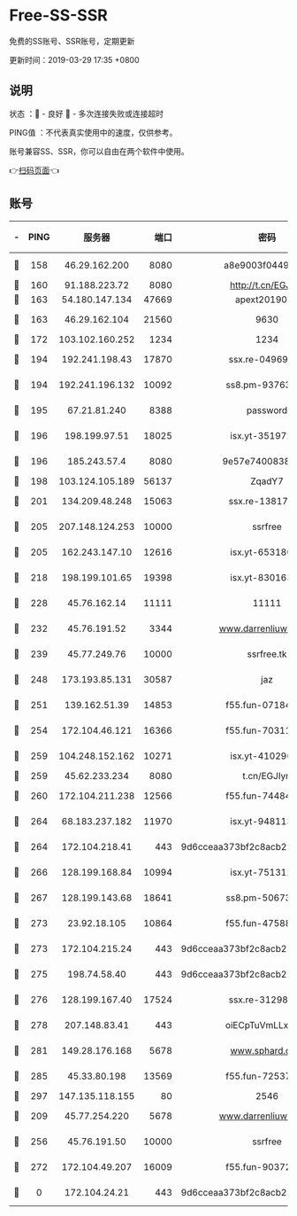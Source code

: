 # Free-SS-SSR

免费的SS账号、SSR账号，定期更新

更新时间：2019-03-29 17:35 +0800

## 说明

状态     ：🙂 - 良好 🙁 - 多次连接失败或连接超时

PING值   ：不代表真实使用中的速度，仅供参考。

账号兼容SS、SSR，你可以自由在两个软件中使用。

👉[扫码页面](https://liesauer.github.io/Free-SS-SSR/)👈

## 账号

|-|PING|服务器|端口|密码|加密方式|区域|
|:----:|:----:|:-----:|-----:|:----:|:----:|:----:|
|🙂|158|46.29.162.200|8080|a8e9003f0449cea5|chacha20-ietf|RU|
|🙂|160|91.188.223.72|8080|http://t.cn/EGJIyrl|rc4-md5|RU|
|🙂|163|54.180.147.134|47669|apext2019001|chacha20|KR|
|🙂|163|46.29.162.104|21560|9630|aes-128-ctr|RU|
|🙂|172|103.102.160.252|1234|1234|rc4-md5|JP|
|🙂|194|192.241.198.43|17870|ssx.re-04969397|aes-256-cfb|US|
|🙂|194|192.241.196.132|10092|ss8.pm-93763779|aes-256-cfb|US|
|🙂|195|67.21.81.240|8388|password|aes-256-cfb|US|
|🙂|196|198.199.97.51|18025|isx.yt-35197208|aes-256-cfb|US|
|🙂|196|185.243.57.4|8080|9e57e7400838a01e|chacha20-ietf|US|
|🙂|198|103.124.105.189|56137|ZqadY7|chacha20|US|
|🙂|201|134.209.48.248|15063|ssx.re-13817997|aes-256-cfb|US|
|🙂|205|207.148.124.253|10000|ssrfree|aes-256-cfb|SG|
|🙂|205|162.243.147.10|12616|isx.yt-65318053|aes-256-cfb|US|
|🙂|218|198.199.101.65|19398|isx.yt-83016389|aes-256-cfb|US|
|🙂|228|45.76.162.14|11111|11111|aes-256-cfb|SG|
|🙂|232|45.76.191.52|3344|www.darrenliuwei.com|aes-256-cfb|JP|
|🙂|239|45.77.249.76|10000|ssrfree.tk|aes-256-cfb|SG|
|🙂|248|173.193.85.131|30587|jaz|aes-256-cfb|US|
|🙂|251|139.162.51.39|14853|f55.fun-07184918|aes-256-cfb|SG|
|🙂|254|172.104.46.121|16366|f55.fun-70311156|aes-256-cfb|SG|
|🙂|259|104.248.152.162|10271|isx.yt-41029638|aes-256-cfb|SG|
|🙂|259|45.62.233.234|8080|t.cn/EGJIyrl|rc4-md5|CA|
|🙂|260|172.104.211.238|12566|f55.fun-74484469|aes-256-cfb|US|
|🙂|264|68.183.237.182|11970|isx.yt-94811396|aes-256-cfb|SG|
|🙂|264|172.104.218.41|443|9d6cceaa373bf2c8acb22e60b6a58be6|aes-256-cfb|US|
|🙂|266|128.199.168.84|10994|isx.yt-75131252|aes-256-cfb|SG|
|🙂|267|128.199.143.68|18641|ss8.pm-50673139|aes-256-cfb|SG|
|🙂|273|23.92.18.105|10864|f55.fun-47588701|aes-256-cfb|US|
|🙂|273|172.104.215.24|443|9d6cceaa373bf2c8acb22e60b6a58be6|aes-256-cfb|US|
|🙂|275|198.74.58.40|443|9d6cceaa373bf2c8acb22e60b6a58be6|aes-256-cfb|US|
|🙂|276|128.199.167.40|17524|ssx.re-31298254|aes-256-cfb|SG|
|🙂|278|207.148.83.41|443|oiECpTuVmLLxk4Ts|aes-256-cfb|AU|
|🙂|281|149.28.176.168|5678|www.sphard.com|aes-256-cfb|AU|
|🙂|285|45.33.80.198|13569|f55.fun-72537526|aes-256-cfb|US|
|🙂|297|147.135.118.155|80|2546|chacha20|US|
|🙂|209|45.77.254.220|5678|www.darrenliuwei.com|aes-256-cfb|SG|
|🙂|256|45.76.191.50|10000|ssrfree|aes-256-cfb|SG|
|🙂|272|172.104.49.207|16009|f55.fun-90372646|aes-256-cfb|SG|
|🙁|0|172.104.24.21|443|9d6cceaa373bf2c8acb22e60b6a58be6|aes-256-cfb|US|
